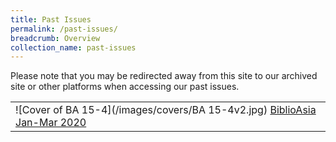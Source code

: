 ```yaml
---
title: Past Issues
permalink: /past-issues/
breadcrumb: Overview
collection_name: past-issues
---
```


Please note that you may be redirected away from this site to our archived site or other platforms when accessing our past issues. 

|                                                              |
| ------------------------------------------------------------ |
|![Cover of BA 15-4](/images/covers/BA 15-4v2.jpg) [BiblioAsia Jan-Mar 2020](http://www.nlb.gov.sg/biblioasia/category/vol-15-issue-4/)|
